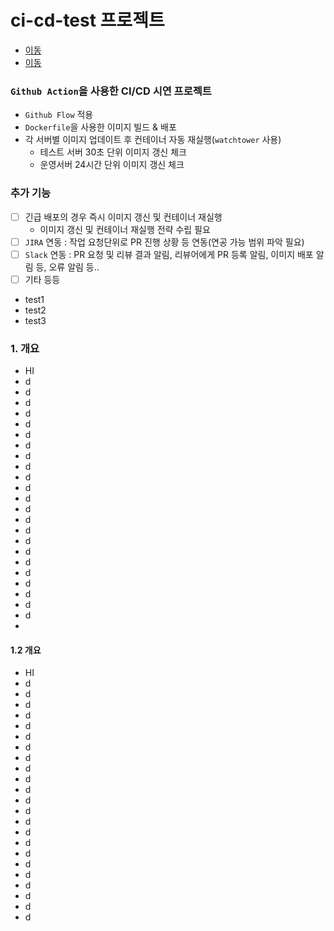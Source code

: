 # ci-cd-test 프로젝트
- [이동](#1-개요)
- [이동](#12-개요)
### `Github Action`을 사용한 CI/CD 시연 프로젝트
- `Github Flow` 적용
- `Dockerfile`을 사용한 이미지 빌드 & 배포
- 각 서버별 이미지 업데이트 후 컨테이너 자동 재실행(`watchtower` 사용)
  + 테스트 서버 30초 단위 이미지 갱신 체크
  + 운영서버 24시간 단위 이미지 갱신 체크

### 추가 기능
- [ ] 긴급 배포의 경우 즉시 이미지 갱신 및 컨테이너 재실행
  + 이미지 갱신 및 컨테이너 재실행 전략 수립 필요
- [ ] `JIRA` 연동 : 작업 요청단위로 PR 진행 상황 등 연동(연공 가능 범위 파악 필요)
- [ ] `Slack` 연동 : PR 요청 및 리뷰 결과 알림, 리뷰어에게 PR 등록 알림, 이미지 배포 알림 등, 오류 알림 등..
- [ ] 기타 등등
- test1
- test2
- test3

### 1. 개요
- HI
- d
- d
- d
- d
- d
- d
- d
- d
- d
- d
- d
- d
- d
- d
- d
- d
- d
- d
- d
- d
- d
- d
- d
- 
#### 1.2 개요
- HI
- d
- d
- d
- d
- d
- d
- d
- d
- d
- d
- d
- d
- d
- d
- d
- d
- d
- d
- d
- d
- d
- d
- d
